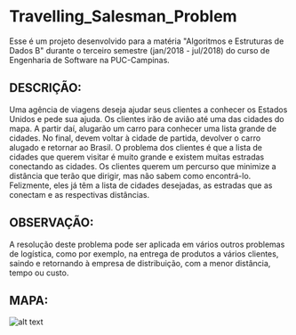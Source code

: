 # Travelling_Salesman_Problem
Esse é um projeto desenvolvido para a matéria "Algoritmos e Estruturas de Dados B"
durante o terceiro semestre (jan/2018 - jul/2018) do curso de Engenharia de Software na PUC-Campinas.

## DESCRIÇÃO:
Uma agência de viagens deseja ajudar seus clientes a conhecer os Estados Unidos e pede sua ajuda. 
Os clientes irão de avião até uma das cidades do mapa. A partir daí, alugarão um carro para conhecer uma lista grande de cidades. No final, devem voltar à cidade de partida, devolver o carro alugado e retornar ao Brasil.
O problema dos clientes é que a lista de cidades que querem visitar é muito grande e existem muitas estradas conectando as cidades. Os clientes querem um percurso que minimize a distância que terão que dirigir, mas não sabem como encontrá-lo. Felizmente, eles já têm a lista de cidades desejadas, as estradas que as conectam e as respectivas distâncias.

## OBSERVAÇÃO:
A resolução deste problema pode ser aplicada em vários outros problemas de logística, como por exemplo, na entrega de produtos a vários clientes, saindo e retornando à empresa de distribuição, com a menor distância, tempo ou custo.

## MAPA:
![alt text](https://image.ibb.co/bwV69S/mapaEUA.jpg)
